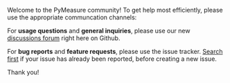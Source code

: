 Welcome to the PyMeasure community! To get help most efficiently, please use the appropriate communcation channels:

For **usage questions** and **general inquiries**, please use our new [discussions forum](https://github.com/pymeasure/pymeasure/discussions) right here on Github.

For **bug reports** and **feature requests**, please use the issue tracker. 
[Search first](https://github.com/pymeasure/pymeasure/issues) if your issue has already been reported, before creating a new issue.

Thank you!
